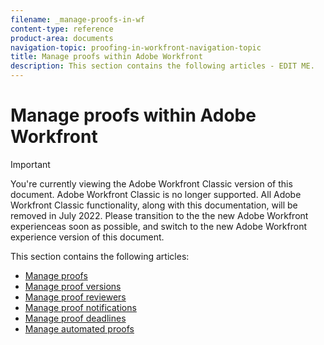 ```yaml
---
filename: _manage-proofs-in-wf
content-type: reference
product-area: documents
navigation-topic: proofing-in-workfront-navigation-topic
title: Manage proofs within Adobe Workfront
description: This section contains the following articles - EDIT ME.
---
```


# Manage proofs within Adobe Workfront

>[!IMPORTANT]
>
>You're currently viewing the Adobe Workfront Classic version of this document. Adobe Workfront Classic is no longer supported. All Adobe Workfront Classic functionality, along with this documentation, will be removed in July 2022. Please transition to the the new Adobe Workfront experienceas soon as possible, and switch to the new Adobe Workfront experience version of this document.

This section contains the following articles:

* [Manage proofs](../../../review-and-approve-work/proofing/managing-proofs-within-workfront/manage-proofs/manage-proofs.md) 
* [Manage proof versions](../../../review-and-approve-work/proofing/managing-proofs-within-workfront/manage-proof-versions/manage-proof-versions.md) 
* [Manage proof reviewers](../../../review-and-approve-work/proofing/managing-proofs-within-workfront/manage-proof-reviewers/manage-proof-reviewers.md) 
* [Manage proof notifications](../../../review-and-approve-work/proofing/managing-proofs-within-workfront/manage-proof-notifications/manage-proof-notifications.md) 
* [Manage proof deadlines](../../../review-and-approve-work/proofing/managing-proofs-within-workfront/manage-proof-deadlines/manage-proof-deadlines.md) 
* [Manage automated proofs](../../../review-and-approve-work/proofing/managing-proofs-within-workfront/manage-automated-proofs/manage-automated-proofs.md)

